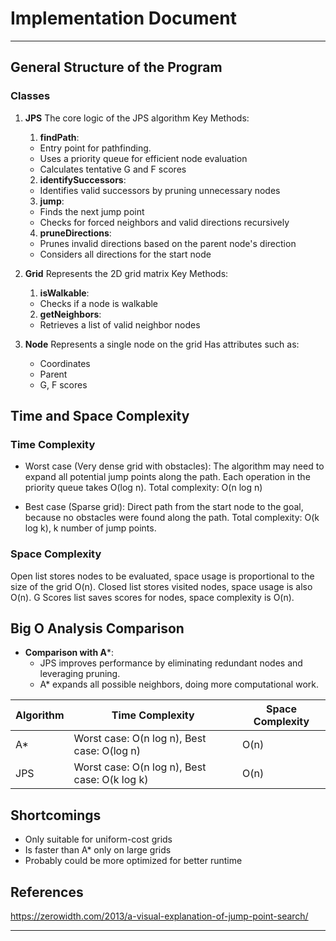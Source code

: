 # Implementation Document
---
## General Structure of the Program

### Classes

1. **JPS**
The core logic of the JPS algorithm
Key Methods:
     1. **findPath**:
  	- Entry point for pathfinding.
  	- Uses a priority queue for efficient node evaluation
  	- Calculates tentative G and F scores

     2. **identifySuccessors**:
  	- Identifies valid successors by pruning unnecessary nodes

     3. **jump**:
  	- Finds the next jump point 
  	- Checks for forced neighbors and valid directions recursively

     4. **pruneDirections**:
  	- Prunes invalid directions based on the parent node's direction
  	- Considers all directions for the start node


2. **Grid**
Represents the 2D grid matrix
Key Methods:
     1. **isWalkable**:
  	- Checks if a node is walkable

     2. **getNeighbors**:
  	- Retrieves a list of valid neighbor nodes
     

3. **Node**
Represents a single node on the grid
Has attributes such as:
     - Coordinates
     - Parent
     - G, F scores



## Time and Space Complexity

### Time Complexity

- Worst case (Very dense grid with obstacles): The algorithm may need to expand all potential jump points along the path. Each operation in the priority queue takes O(log n).
Total complexity: O(n log n)

- Best case (Sparse grid): Direct path from the start node to the goal, because no obstacles were found along the path.
Total complexity: O(k log k), k number of jump points.


### Space Complexity

Open list stores nodes to be evaluated, space usage is proportional to the size of the grid O(n). 
Closed list stores visited nodes, space usage is also O(n).
G Scores list saves scores for nodes, space complexity is O(n).

## Big O Analysis Comparison

- **Comparison with A***:
  - JPS improves performance by eliminating redundant nodes and leveraging pruning.
  - A* expands all possible neighbors, doing more computational work.

| Algorithm | Time Complexity                              | Space Complexity |
|-----------|----------------------------------------------|------------------|
| A*        | Worst case: O(n log n), Best case: O(log n)  |    O(n)          |
| JPS       | Worst case: O(n log n), Best case: O(k log k)|    O(n)          |



## Shortcomings

   - Only suitable for uniform-cost grids
   - Is faster than A* only on large grids
   - Probably could be more optimized for better runtime

## References
https://zerowidth.com/2013/a-visual-explanation-of-jump-point-search/

---
